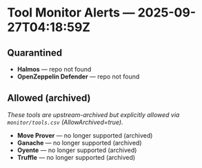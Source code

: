 # Tool Monitor Alerts — 2025-09-27T04:18:59Z

## Quarantined

- **Halmos** — repo not found
- **OpenZeppelin Defender** — repo not found

## Allowed (archived)

_These tools are upstream-archived but explicitly allowed via `monitor/tools.csv` (AllowArchived=true)._ 

- **Move Prover** — no longer supported (archived)
- **Ganache** — no longer supported (archived)
- **Oyente** — no longer supported (archived)
- **Truffle** — no longer supported (archived)
